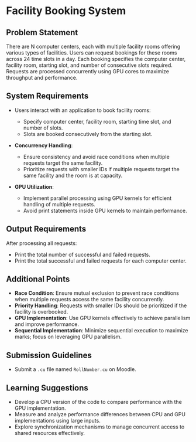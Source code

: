 # Facility Booking System

## Problem Statement

There are N computer centers, each with multiple facility rooms offering various types of facilities. Users can request bookings for these rooms across 24 time slots in a day. Each booking specifies the computer center, facility room, starting slot, and number of consecutive slots required. Requests are processed concurrently using GPU cores to maximize throughput and performance.

## System Requirements

- Users interact with an application to book facility rooms:
  - Specify computer center, facility room, starting time slot, and number of slots.
  - Slots are booked consecutively from the starting slot.
  
- **Concurrency Handling**:
  - Ensure consistency and avoid race conditions when multiple requests target the same facility.
  - Prioritize requests with smaller IDs if multiple requests target the same facility and the room is at capacity.
  
- **GPU Utilization**:
  - Implement parallel processing using GPU kernels for efficient handling of multiple requests.
  - Avoid print statements inside GPU kernels to maintain performance.

## Output Requirements

After processing all requests:
- Print the total number of successful and failed requests.
- Print the total successful and failed requests for each computer center.

## Additional Points

- **Race Condition**: Ensure mutual exclusion to prevent race conditions when multiple requests access the same facility concurrently.
- **Priority Handling**: Requests with smaller IDs should be prioritized if the facility is overbooked.
- **GPU Implementation**: Use GPU kernels effectively to achieve parallelism and improve performance.
- **Sequential Implementation**: Minimize sequential execution to maximize marks; focus on leveraging GPU parallelism.

## Submission Guidelines

- Submit a `.cu` file named `RollNumber.cu` on Moodle.
  
## Learning Suggestions

- Develop a CPU version of the code to compare performance with the GPU implementation.
- Measure and analyze performance differences between CPU and GPU implementations using large inputs.
- Explore synchronization mechanisms to manage concurrent access to shared resources effectively.

